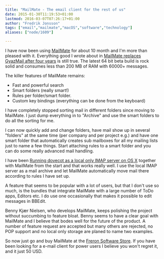```yaml
---
title: "MailMate - The email client for the rest of us"
date: 2015-01-30T11:19:53+01:00
lastmod: 2016-03-07T07:26:17+01:00
author: "Fredrik Jonsson"
tags: ["email","mailmate","macOS","software","technology"]
aliases: ["node/1609"]

---
```




I have now been using [MailMate](https://freron.com/) for about 10 month and I'm more than pleased with it. Everything good I wrote about in [MailMate replaces GyazMail after four years](/node/1608) is still true. The latest 64 bit beta build is rock solid and consumes less than 200 MB of RAM with 60000+ messages.

The killer features of MailMate remains:

* Fast and powerful search
* Smart folders (really smart!)
* Rules per folder/smart folder.
* Custom key bindings (everything can be done from the keyboard)

I have completely stopped sorting mail in different folders since moving to MailMate. I just dump everything in to "Archive" and use the smart folders to do all the sorting for me.

I can now quickly add and change folders, have mail show up in several "folders" at the same time (per company and per project e.g.) and have one smart folder that automatically creates sub mailboxes for all my mailing lists just to name a few things. Start attaching rules to a smart folder and you can do some really advanced mail handling.

I have been [Running dovecot as a local only IMAP server on OS X](/node/1607) together with MailMate from the start and that works really well. I use the local IMAP server as a mail archive and let MailMate automatically move mail there according to rules I have set up.

A feature that seems to be popular with a lot of users, but that I don't use so much, is the bundles that integrate MailMate with a large number of ToDo apps, Editors etc. I do use one occasionally that makes it possible to edit messages in BBEdit.

Benny Kjær Nielsen, who develops MailMate, keeps polishing the project without succumbing to feature bloat. Benny seems to have a clear goal with MailMate and I believe that bodes well for the future of the product. A number of feature request are accepted but many others are rejected, no POP support and no local only storage are planed to name two examples.

So now just go and buy MailMate at the [Freron Software Store](https://store.freron.com/). If you have been looking for a e-mail client for power users I believe you won't regret it, and it just 50 USD.

